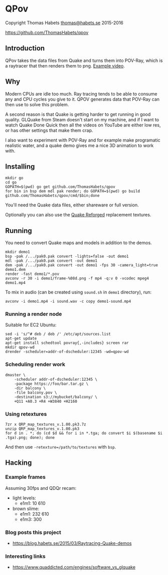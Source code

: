 # QPov

Copyright Thomas Habets <thomas@habets.se> 2015-2016

https://github.com/ThomasHabets/qpov

## Introduction
QPov takes the data files from Quake and turns them into POV-Ray,
which is a raytracer that then renders them to png.
[Example video](https://www.youtube.com/watch?v=jzcevsd5SGE).

## Why
Modern CPUs are idle too much. Ray tracing tends to be able to
consume any and CPU cycles you give to it. QPOV generates data
that POV-Ray can then use to solve this problem.

A second reason is that Quake is getting harder to get running
in good quality. GLQuake from Steam doesn't start on my machine,
and if I want to watch Quake Done Quick then all the videos
on YouTube are either low res, or has other settings that make
them crap.

I also want to experiment with POV-Ray and for example make
programatic realistic water, and a quake demo gives me a nice 3D
animation to work with.

## Installing

```shell
mkdir go
cd go
GOPATH=$(pwd) go get github.com/ThomasHabets/qpov
for bin in bsp dem mdl pak render; do GOPATH=$(pwd) go build github.com/ThomasHabets/qpov/cmd/$bin;done
```

You'll need the Quake data files, either shareware or full version.

Optionally you can also use the
[Quake Reforged](http://quakeone.com/reforged/downloads.html)
replacement textures.

## Running
You need to convert Quake maps and models in addition to the demos.

```shell
mkdir demo1
bsp -pak /.../pak0.pak convert -lights=false -out demo1
mdl -pak /.../pak0.pak convert -out demo1
dem -pak /.../pak0.pak convert -out demo1 -fps 30 -camera_light=true demo1.dem
render -fast demo1/*.pov
avconv -r 30 -i demo1/frame-%08d.png -f mp4 -q:v 0 -vcodec mpeg4 demo1.mp4
```

To mix in audio (can be created using `sound.sh` in `demo1` directory), run:
```shell
avconv -i demo1.mp4 -i sound.wav -c copy demo1-sound.mp4
```

### Running a render node

Suitable for EC2 Ubuntu:
```shell
sed -i 's/^# deb / deb /' /etc/apt/sources.list
apt-get update
apt-get install schedtool povray{,-includes} screen rar
mkdir qpov-wd
drender -scheduler=addr-of-dscheduler:12345 -wd=qpov-wd
```

### Scheduling render work

```shell
dmaster \
    -scheduler addr-of-dscheduler:12345 \
    -package https://foo/bar.tar.gz \
    -dir balcony \
    -file balcony.pov \
    -destination s3://mybucket/balcony/ \
    +Q11 +A0.3 +R4 +W3840 +H2160
```

### Using retextures

```shell
7zr x QRP_map_textures_v.1.00.pk3.7z
unzip QRP_map_textures_v.1.00.pk3
for d in . *; do (cd $d && for i in *.tga; do convert $i $(basename $i .tga).png; done); done
```

And then use `-retexture=/path/to/textures` with `bsp`.

## Hacking

### Example frames

Assuming 30fps and QDQr recam:
* light levels:
  * e1m1: 10 610
* brown slime:
  * e1m1: 232 610
  * e1m3: 300

### Blog posts this project

* https://blog.habets.se/2015/03/Raytracing-Quake-demos

### Interesting links

* https://www.quaddicted.com/engines/software_vs_glquake
